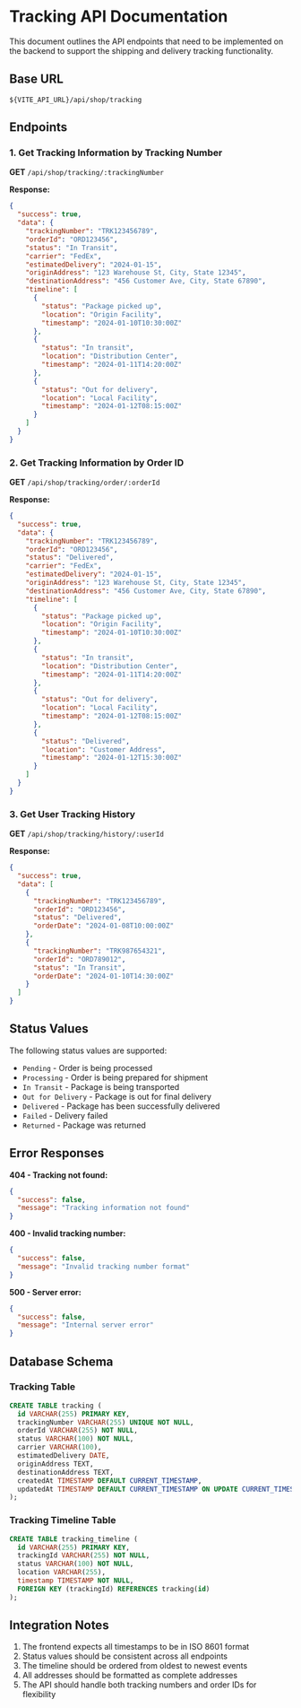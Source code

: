 # Tracking API Documentation

This document outlines the API endpoints that need to be implemented on the backend to support the shipping and delivery tracking functionality.

## Base URL
```
${VITE_API_URL}/api/shop/tracking
```

## Endpoints

### 1. Get Tracking Information by Tracking Number
**GET** `/api/shop/tracking/:trackingNumber`

**Response:**
```json
{
  "success": true,
  "data": {
    "trackingNumber": "TRK123456789",
    "orderId": "ORD123456",
    "status": "In Transit",
    "carrier": "FedEx",
    "estimatedDelivery": "2024-01-15",
    "originAddress": "123 Warehouse St, City, State 12345",
    "destinationAddress": "456 Customer Ave, City, State 67890",
    "timeline": [
      {
        "status": "Package picked up",
        "location": "Origin Facility",
        "timestamp": "2024-01-10T10:30:00Z"
      },
      {
        "status": "In transit",
        "location": "Distribution Center",
        "timestamp": "2024-01-11T14:20:00Z"
      },
      {
        "status": "Out for delivery",
        "location": "Local Facility",
        "timestamp": "2024-01-12T08:15:00Z"
      }
    ]
  }
}
```

### 2. Get Tracking Information by Order ID
**GET** `/api/shop/tracking/order/:orderId`

**Response:**
```json
{
  "success": true,
  "data": {
    "trackingNumber": "TRK123456789",
    "orderId": "ORD123456",
    "status": "Delivered",
    "carrier": "FedEx",
    "estimatedDelivery": "2024-01-15",
    "originAddress": "123 Warehouse St, City, State 12345",
    "destinationAddress": "456 Customer Ave, City, State 67890",
    "timeline": [
      {
        "status": "Package picked up",
        "location": "Origin Facility",
        "timestamp": "2024-01-10T10:30:00Z"
      },
      {
        "status": "In transit",
        "location": "Distribution Center",
        "timestamp": "2024-01-11T14:20:00Z"
      },
      {
        "status": "Out for delivery",
        "location": "Local Facility",
        "timestamp": "2024-01-12T08:15:00Z"
      },
      {
        "status": "Delivered",
        "location": "Customer Address",
        "timestamp": "2024-01-12T15:30:00Z"
      }
    ]
  }
}
```

### 3. Get User Tracking History
**GET** `/api/shop/tracking/history/:userId`

**Response:**
```json
{
  "success": true,
  "data": [
    {
      "trackingNumber": "TRK123456789",
      "orderId": "ORD123456",
      "status": "Delivered",
      "orderDate": "2024-01-08T10:00:00Z"
    },
    {
      "trackingNumber": "TRK987654321",
      "orderId": "ORD789012",
      "status": "In Transit",
      "orderDate": "2024-01-10T14:30:00Z"
    }
  ]
}
```

## Status Values

The following status values are supported:
- `Pending` - Order is being processed
- `Processing` - Order is being prepared for shipment
- `In Transit` - Package is being transported
- `Out for Delivery` - Package is out for final delivery
- `Delivered` - Package has been successfully delivered
- `Failed` - Delivery failed
- `Returned` - Package was returned

## Error Responses

**404 - Tracking not found:**
```json
{
  "success": false,
  "message": "Tracking information not found"
}
```

**400 - Invalid tracking number:**
```json
{
  "success": false,
  "message": "Invalid tracking number format"
}
```

**500 - Server error:**
```json
{
  "success": false,
  "message": "Internal server error"
}
```

## Database Schema

### Tracking Table
```sql
CREATE TABLE tracking (
  id VARCHAR(255) PRIMARY KEY,
  trackingNumber VARCHAR(255) UNIQUE NOT NULL,
  orderId VARCHAR(255) NOT NULL,
  status VARCHAR(100) NOT NULL,
  carrier VARCHAR(100),
  estimatedDelivery DATE,
  originAddress TEXT,
  destinationAddress TEXT,
  createdAt TIMESTAMP DEFAULT CURRENT_TIMESTAMP,
  updatedAt TIMESTAMP DEFAULT CURRENT_TIMESTAMP ON UPDATE CURRENT_TIMESTAMP
);
```

### Tracking Timeline Table
```sql
CREATE TABLE tracking_timeline (
  id VARCHAR(255) PRIMARY KEY,
  trackingId VARCHAR(255) NOT NULL,
  status VARCHAR(100) NOT NULL,
  location VARCHAR(255),
  timestamp TIMESTAMP NOT NULL,
  FOREIGN KEY (trackingId) REFERENCES tracking(id)
);
```

## Integration Notes

1. The frontend expects all timestamps to be in ISO 8601 format
2. Status values should be consistent across all endpoints
3. The timeline should be ordered from oldest to newest events
4. All addresses should be formatted as complete addresses
5. The API should handle both tracking numbers and order IDs for flexibility 